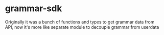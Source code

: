 # grammar-sdk

Originally it was a bunch of functions and types to get grammar data from API, now it's more like separate module to decouple grammar from userdata 